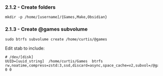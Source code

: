 ### 2.1.2 - Create folders

`mkdir -p /home/[username]/{Games,Make,Obsidian}`

### 2.1.3 - Create @games subvolume

`sudo btrfs subvolume create /home/curtis/@games`

Edit stab to include:

```
# /dev/[disk]
UUID=[uuid_string]	/home/curtis/Games	btrfs     	rw,noatime,compress=zstd:3,ssd,discard=async,space_cache=v2,subvol=/@games	0 0
```

